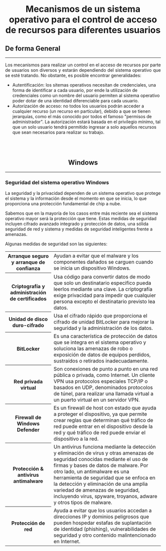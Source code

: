 <h1 align=center>Mecanismos de un sistema operativo para el control de acceso de recursos para diferentes usuarios </h1>


<h2>De forma General</h2>
<hr>

<p align=justify>
Los mecanismos para realizar un control en el acceso de recursos por parte de usuarios son diversos y estarán dependiendo del sistema operativo que se esté tratando. No obstante, es posible encontrar generalidades:
<ul>
<li>Autentificación: los sitemas operativos necesitan de credenciales, una forma de identificar a cada usuario, por ende la utilización de credenciales como un nombre del usuario permiten al sistema operativo poder dotar de una identidad diferenciable para cada usuario.</li>
<li>Autorización de acceso: no todos los usuarios podrán acceder a cualquier recurso (un recurso en particular), debido a que se tienen jerarquías, como el más conocido por todos el famoso "permisos de administrador". La autorización estará basada en el privilegio mínimo, tal que un solo usuario tendrá permitido ingresar a solo aquellos recursos que sean necesarios para realizar su trabajo.</li>
</ul>
</p>

<br><br>
<h2 align=center>Windows</h2>

<hr>
<h3 >Seguridad del sistema operativo Windows</h3>

La seguridad y la privacidad dependen de un sistema operativo que protege el sistema y la información desde el momento en que se inicia, lo que proporciona una protección fundamental de chip a nube. 

Sabemos que en la mayoría de los casos entre más reciente sea el sistema operativo mayor será la protección que tiene.
Estas medidas de seguridad incluyen cifrado avanzado integrado y protección de datos, una sólida seguridad de red y sistema y medidas de seguridad inteligentes frente a amenazas.

Algunas medidas de seguridad son las siguientes:

<table class="default">
<tr>
<th>Arranque seguro y arranque de confianza	</th>
<td>Ayudan a evitar que el malware y los componentes dañados se carguen cuando se inicia un dispositivo Windows.</td>
</tr>
<th>Criptografía y administración de certificados	</th>
<td>Usa código para convertir datos de modo que solo un destinatario especifico pueda leerlos mediante una clave.
La criptografía exige privacidad para impedir que cualquier persona excepto el destinatario previsto lea datos.</td>
</tr>
<th>Unidad de disco duro-cifrado</th>
<td>Usa el cifrado rápido que proporciona el cifrado de unidad BitLocker para mejorar la seguridad y la administración de los datos.</td>
</tr>
<th>BitLocker	</th>
<td>Es una característica de protección de datos que se integra en el sistema operativo y soluciona las amenazas de robo o exposición de datos de equipos perdidos, sustraídos o retirados inadecuadamente.</td>
</tr>
<th>Red privada virtual	</th>
<td>Son conexiones de punto a punto en una red pública o privada, como Internet. Un cliente VPN usa protocolos especiales TCP/IP o basados en UDP, denominados protocolos de túnel, para realizar una llamada virtual a un puerto virtual en un servidor VPN.</td>
</tr>
<th>Firewall de Windows Defender		</th>
<td>Es un firewall de host con estado que ayuda a proteger el dispositivo, ya que permite crear reglas que determinan qué tráfico de red puede entrar en el dispositivo desde la red y qué tráfico de red puede enviar el dispositivo a la red.</td>
</tr>
<th>Protección & antivirus antimalware</th>
<td>Un antivirus funciona mediante la detección y eliminación de virus y otras amenazas de seguridad conocidas mediante el uso de firmas y bases de datos de malware.
Por otro lado, un antimalware es una herramienta de seguridad que se enfoca en la detección y eliminación de una amplia variedad de amenazas de seguridad, incluyendo virus, spyware, troyanos, adware y otros tipos de malware.</td>
</tr>
<th>Protección de red	 </th>
<td>Ayuda a evitar que los usuarios accedan a direcciones IP y dominios peligrosos que pueden hospedar estafas de suplantación de identidad (phishing), vulnerabilidades de seguridad y otro contenido malintencionado en Internet. </td>
</table>

